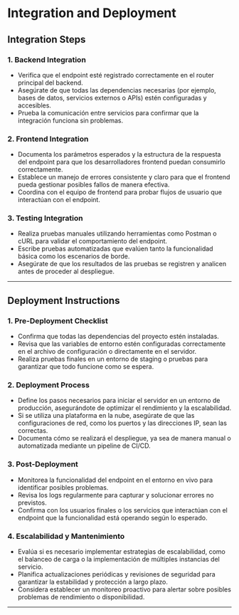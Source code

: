 # **Integration and Deployment**

## **Integration Steps**

### **1. Backend Integration**
- Verifica que el endpoint esté registrado correctamente en el router principal del backend.
- Asegúrate de que todas las dependencias necesarias (por ejemplo, bases de datos, servicios externos o APIs) estén configuradas y accesibles.
- Prueba la comunicación entre servicios para confirmar que la integración funciona sin problemas.

### **2. Frontend Integration**
- Documenta los parámetros esperados y la estructura de la respuesta del endpoint para que los desarrolladores frontend puedan consumirlo correctamente.
- Establece un manejo de errores consistente y claro para que el frontend pueda gestionar posibles fallos de manera efectiva.
- Coordina con el equipo de frontend para probar flujos de usuario que interactúan con el endpoint.

### **3. Testing Integration**
- Realiza pruebas manuales utilizando herramientas como Postman o cURL para validar el comportamiento del endpoint.
- Escribe pruebas automatizadas que evalúen tanto la funcionalidad básica como los escenarios de borde.
- Asegúrate de que los resultados de las pruebas se registren y analicen antes de proceder al despliegue.

---

## **Deployment Instructions**

### **1. Pre-Deployment Checklist**
- Confirma que todas las dependencias del proyecto estén instaladas.
- Revisa que las variables de entorno estén configuradas correctamente en el archivo de configuración o directamente en el servidor.
- Realiza pruebas finales en un entorno de staging o pruebas para garantizar que todo funcione como se espera.

### **2. Deployment Process**
- Define los pasos necesarios para iniciar el servidor en un entorno de producción, asegurándote de optimizar el rendimiento y la escalabilidad.
- Si se utiliza una plataforma en la nube, asegúrate de que las configuraciones de red, como los puertos y las direcciones IP, sean las correctas.
- Documenta cómo se realizará el despliegue, ya sea de manera manual o automatizada mediante un pipeline de CI/CD.

### **3. Post-Deployment**
- Monitorea la funcionalidad del endpoint en el entorno en vivo para identificar posibles problemas.
- Revisa los logs regularmente para capturar y solucionar errores no previstos.
- Confirma con los usuarios finales o los servicios que interactúan con el endpoint que la funcionalidad está operando según lo esperado.

### **4. Escalabilidad y Mantenimiento**
- Evalúa si es necesario implementar estrategias de escalabilidad, como el balanceo de carga o la implementación de múltiples instancias del servicio.
- Planifica actualizaciones periódicas y revisiones de seguridad para garantizar la estabilidad y protección a largo plazo.
- Considera establecer un monitoreo proactivo para alertar sobre posibles problemas de rendimiento o disponibilidad.

---